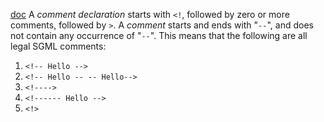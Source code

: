 [doc](https://www.htmlhelp.com/reference/wilbur/misc/comment.html)
A _comment declaration_ starts with `<!`, followed by zero or more comments, followed by `>`. A _comment_ starts and ends with "`--`", and does not contain any occurrence of "`--`".
This means that the following are all legal SGML comments:
1. `<!-- Hello -->`
2. `<!-- Hello -- -- Hello-->`
3. `<!---->`
4. `<!------ Hello -->`
5. `<!>`
